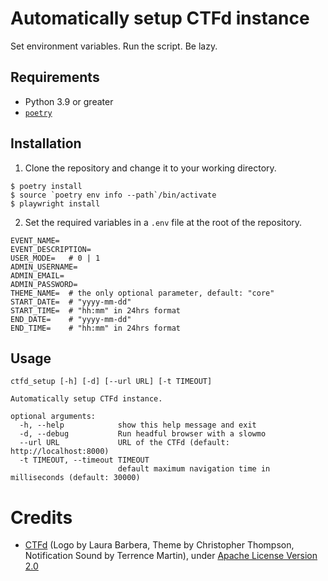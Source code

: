 # Automatically setup CTFd instance

Set environment variables. Run the script. Be lazy.

## Requirements

* Python 3.9 or greater
* [`poetry`](https://python-poetry.org)

## Installation

1. Clone the repository and change it to your working directory.
  ```console
  $ poetry install
  $ source `poetry env info --path`/bin/activate
  $ playwright install
  ```

2. Set the required variables in a `.env` file at the root of the repository.
  ```
  EVENT_NAME=
  EVENT_DESCRIPTION=
  USER_MODE=   # 0 | 1
  ADMIN_USERNAME=
  ADMIN_EMAIL=
  ADMIN_PASSWORD=
  THEME_NAME=  # the only optional parameter, default: "core"
  START_DATE=  # "yyyy-mm-dd"
  START_TIME=  # "hh:mm" in 24hrs format
  END_DATE=    # "yyyy-mm-dd"
  END_TIME=    # "hh:mm" in 24hrs format
  ```

## Usage

```console
ctfd_setup [-h] [-d] [--url URL] [-t TIMEOUT]

Automatically setup CTFd instance.

optional arguments:
  -h, --help            show this help message and exit
  -d, --debug           Run headful browser with a slowmo
  --url URL             URL of the CTFd (default: http://localhost:8000)
  -t TIMEOUT, --timeout TIMEOUT
                        default maximum navigation time in milliseconds (default: 30000)
```

# Credits

- [CTFd](https://github.com/CTFd/CTFd) (Logo by Laura Barbera, Theme by Christopher Thompson, Notification Sound by Terrence Martin), under [Apache License
Version 2.0](https://www.apache.org/licenses/LICENSE-2.0)
